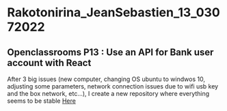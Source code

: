 # Rakotonirina_JeanSebastien_13_03072022
## Openclassrooms P13 : Use an API for Bank user account with React
After 3 big issues (new computer, changing OS ubuntu to windwos 10, adjusting some parameters, network connection issues due to wifi usb key and the box network, etc...), I create a new repository where everything seems to be stable [Here](https://github.com/jsr029/P13-Last-React-App)
